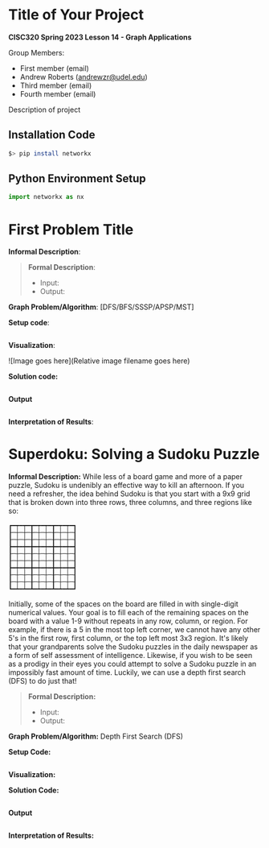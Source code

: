 # Title of Your Project

**CISC320 Spring 2023 Lesson 14 - Graph Applications**

Group Members:
* First member (email)
* Andrew Roberts (andrewzr@udel.edu)
* Third member (email)
* Fourth member (email)

Description of project

## Installation Code

```sh
$> pip install networkx
```

## Python Environment Setup

```python
import networkx as nx
```

# First Problem Title

**Informal Description**: 

> **Formal Description**:
>  * Input:
>  * Output:

**Graph Problem/Algorithm**: [DFS/BFS/SSSP/APSP/MST]


**Setup code**:

```python
```

**Visualization**:

![Image goes here](Relative image filename goes here)

**Solution code:**

```python
```

**Output**

```
```

**Interpretation of Results**:



# Superdoku: Solving a Sudoku Puzzle

**Informal Description:**
While less of a board game and more of a paper puzzle, Sudoku is undenibly an effective way to kill an afternoon. If you need a refresher, the idea behind Sudoku is that you start with a 9x9 grid that is broken down into three rows, three columns, and three regions like so:
```
┏━┯━┯━┳━┯━┯━┳━┯━┯━┓
┠─┼─┼─╂─┼─┼─╂─┼─┼─┨
┠─┼─┼─╂─┼─┼─╂─┼─┼─┨
┣━┿━┿━╋━┿━┿━╋━┿━┿━┫
┠─┼─┼─╂─┼─┼─╂─┼─┼─┨
┠─┼─┼─╂─┼─┼─╂─┼─┼─┨
┣━┿━┿━╋━┿━┿━╋━┿━┿━┫
┠─┼─┼─╂─┼─┼─╂─┼─┼─┨
┠─┼─┼─╂─┼─┼─╂─┼─┼─┨
┗━┷━┷━┻━┷━┷━┻━┷━┷━┛
```
Initially, some of the spaces on the board are filled in with single-digit numerical values. Your goal is to fill each of the remaining spaces on the board with a value 1-9 without repeats in any row, column, or region. For example, if there is a 5 in the most top left corner, we cannot have any other 5's in the first row, first column, or the top left most 3x3 region.
It's likely that your grandparents solve the Sudoku puzzles in the daily newspaper as a form of self assessment of intelligence. Likewise, if you wish to be seen as a prodigy in their eyes you could attempt to solve a Sudoku puzzle in an impossibly fast amount of time. Luckily, we can use a depth first search (DFS) to do just that!

> **Formal Description:**
> * Input: 
> * Output:

**Graph Problem/Algorithm:** Depth First Search (DFS)

**Setup Code:**

```python
```

**Visualization:**

**Solution Code:**

```python
```

**Output**
```
```

**Interpretation of Results:**



